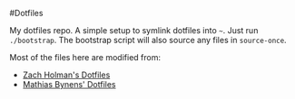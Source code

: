 #Dotfiles

My dotfiles repo. A simple setup to symlink dotfiles into `~`. Just run `./bootstrap`. The bootstrap script will also source any files in `source-once`.

Most of the files here are modified from:

* [Zach Holman's Dotfiles](https://github.com/holman/dotfiles)
* [Mathias Bynens' Dotfiles](https://github.com/mathiasbynens/dotfiles)